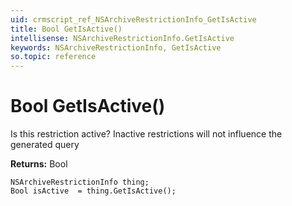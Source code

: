 ```yaml
---
uid: crmscript_ref_NSArchiveRestrictionInfo_GetIsActive
title: Bool GetIsActive()
intellisense: NSArchiveRestrictionInfo.GetIsActive
keywords: NSArchiveRestrictionInfo, GetIsActive
so.topic: reference
---
```


# Bool GetIsActive()

Is this restriction active?  Inactive restrictions will not influence the generated query

**Returns:** Bool

```crmscript
NSArchiveRestrictionInfo thing;
Bool isActive  = thing.GetIsActive();
```

